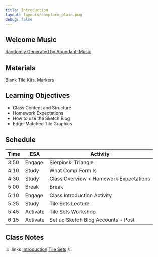 ```yaml
---
title: Introduction
layout: layouts/compform_plain.pug
debug: false
---
```



## Welcome Music
[Randomly Generated by Abundant-Music](http://www.abundant-music.com/)

## Materials
Blank Tile Kits, Markers

## Learning Objectives
- Class Content and Structure
- Homework Expectations
- How to use the Sketch Blog
- Edge-Matched Tile Graphics

## Schedule

Time    | ESA       | Activity
---     | ---       | ---
3:50    | Engage    | Sierpinski Triangle
4:10    | Study     | What Comp Form Is
4:30    | Study     | Class Overview + Homework Expectations
5:00    | Break     | Break
5:10    | Engage    | Class Introduction Activity
5:25    | Study     | Tile Sets Lecture
5:45    | Activate  | Tile Sets Workshop
6:15    | Activate  | Set up Sketch Blog Accounts + Post

## Class Notes
::: .links
[Introduction](./index.html)
[Tile Sets](../tiles/index.html)
/::
